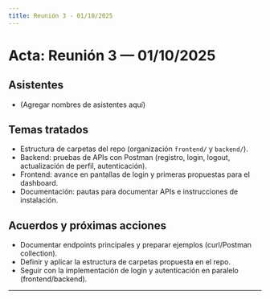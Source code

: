 ```yaml
---
title: Reunión 3 - 01/10/2025
---
```


# Acta: Reunión 3 — 01/10/2025

## Asistentes

- (Agregar nombres de asistentes aquí)

## Temas tratados

- Estructura de carpetas del repo (organización `frontend/` y `backend/`).
- Backend: pruebas de APIs con Postman (registro, login, logout, actualización de perfil, autenticación).
- Frontend: avance en pantallas de login y primeras propuestas para el dashboard.
- Documentación: pautas para documentar APIs e instrucciones de instalación.

## Acuerdos y próximas acciones

- Documentar endpoints principales y preparar ejemplos (curl/Postman collection).
- Definir y aplicar la estructura de carpetas propuesta en el repo.
- Seguir con la implementación de login y autenticación en paralelo (frontend/backend).

---
